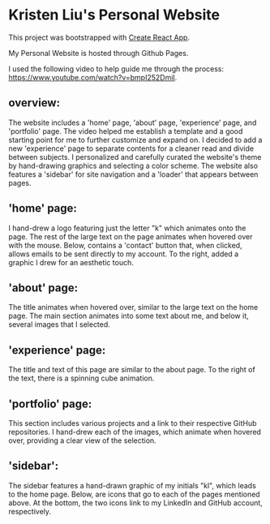 # Kristen Liu's Personal Website

This project was bootstrapped with [Create React App](https://github.com/facebook/create-react-app).

My Personal Website is hosted through Github Pages.

I used the following video to help guide me through the process: https://www.youtube.com/watch?v=bmpI252DmiI. 

## overview:

The website includes a 'home' page, 'about' page, 'experience' page, and 'portfolio' page. The video helped me establish a template and a good starting point for me to further customize and expand on. I decided to add a new 'experience' page to separate contents for a cleaner read and divide between subjects. I personalized and carefully curated the website's theme by hand-drawing graphics and selecting a color scheme. The website also features a 'sidebar' for site navigation and a 'loader' that appears between pages.

## 'home' page:

I hand-drew a logo featuring just the letter "k" which animates onto the page. The rest of the large text on the page animates when hovered over with the mouse. Below, contains a 'contact' button that, when clicked, allows emails to be sent directly to my account. To the right, added a graphic I drew for an aesthetic touch.

## 'about' page:

The title animates when hovered over, similar to the large text on the home page. The main section animates into some text about me, and below it, several images that I selected.

## 'experience' page:

The title and text of this page are similar to the about page. To the right of the text, there is a spinning cube animation.

## 'portfolio' page:

This section includes various projects and a link to their respective GitHub repositories. I hand-drew each of the images, which animate when hovered over, providing a clear view of the selection. 


## 'sidebar':

The sidebar features a hand-drawn graphic of my initials "kl", which leads to the home page. Below, are icons that go to each of the pages mentioned above. At the bottom, the two icons link to my LinkedIn and GitHub account, respectively.








